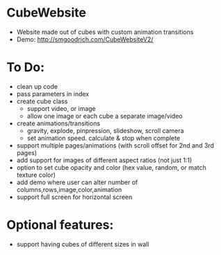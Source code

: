 # CubeWebsite
- Website made out of cubes with custom animation transitions
- Demo: http://smgoodrich.com/CubeWebsiteV2/

# To Do:
- clean up code
- pass parameters in index
- create cube class
  - support video, or image
  - allow one image or each cube a separate image/video
- create animations/transitions
  - gravity, explode, pinpression, slideshow, scroll camera
  - set animation speed. calculate & stop when complete
- support multiple pages/animations (with scroll offset for 2nd and 3rd pages)
- add support for images of different aspect ratios (not just 1:1)
- option to set cube opacity and color (hex value, random, or match texture color)
- add demo where user can alter number of columns,rows,image,color,animation
- support full screen for horizontal screen

# Optional features:
- support having cubes of different sizes in wall
